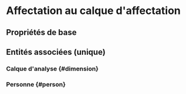 # Affectation au calque d'affectation



## Propriétés de base



## Entités associées (unique)

### Calque d'analyse {#dimension}
        

### Personne {#person}
        





<!--- THIS FILE IS GENERATED PLEASE DO NOT EDIT IT DIRECTLY --->
